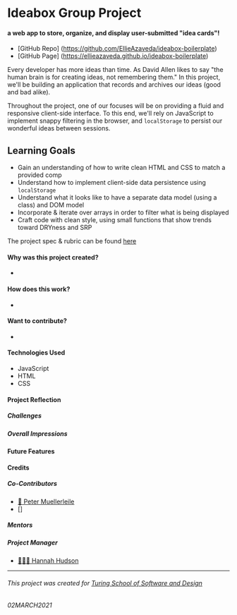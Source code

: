# Ideabox Group Project
#### a web app to store, organize, and display user-submitted "idea cards"!

- [GitHub Repo] (https://github.com/EllieAzaveda/ideabox-boilerplate)
- [GitHub Page] (https://ellieazaveda.github.io/ideabox-boilerplate)

Every developer has more ideas than time. As David Allen likes to say "the human brain is for creating ideas, not remembering them." In this project, we'll be building an application that records and archives our ideas (good and bad alike).

Throughout the project, one of our focuses will be on providing a fluid and responsive client-side interface. To this end, we'll rely on JavaScript to implement snappy filtering in the browser, and `localStorage` to persist our wonderful ideas between sessions.

## Learning Goals

* Gain an understanding of how to write clean HTML and CSS to match a provided comp
* Understand how to implement client-side data persistence using `localStorage`
* Understand what it looks like to have a separate data model (using a class) and DOM model
* Incorporate & iterate over arrays in order to filter what is being displayed
* Craft code with clean style, using small functions that show trends toward DRYness and SRP

The project spec & rubric can be found [here](https://frontend.turing.io/projects/module-1/ideabox-group.html)

#### Why was this project created?
- 

#### How does this work?
- 

#### Want to contribute?
- 

#### Technologies Used
- JavaScript
- HTML
- CSS

#### Project Reflection

##### Challenges

##### Overall Impressions

#### Future Features

#### Credits
##### Co-Contributors
- [🦥 Peter Muellerleile](https://github.com/pcmueller)
- []

##### Mentors

##### Project Manager
- [👩🏻‍🏫 Hannah Hudson](https://github.com/hannahhch)

**************************************************************************

###### This project was created for [Turing School of Software and Design](https://turing.io/)
###### 02MARCH2021
